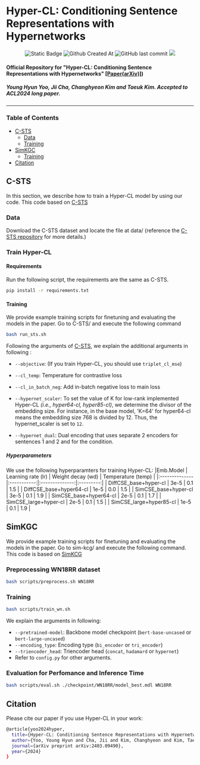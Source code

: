 # Hyper-CL: Conditioning Sentence Representations with Hypernetworks

<div align=center>
  <img alt="Static Badge" src="https://img.shields.io/badge/HyperCL-1.0-blue">
  <img alt="Github Created At" src="https://img.shields.io/github/created-at/HYU-NLP/Hyper-CL">
  <img alt="GitHub last commit" src="https://img.shields.io/github/last-commit/HYU-NLP/Hyper-CL">
  <a href="https://arxiv.org/abs/2403.09490">
      <img class="img-concert" src="https://img.shields.io/badge/arXiv-2403.09490-B21A1B"/>
  </a>
  <br>
</div>

#### Official Repository for "Hyper-CL: Conditioning Sentence Representations with Hypernetworks" [[Paper(arXiv)]](https://arxiv.org/abs/2403.09490))

##### Young Hyun Yoo, Jii Cha, Changhyeon Kim and Taeuk Kim. _Accepted to ACL2024 long paper_.

---

### Table of Contents

- [C-STS](#c-sts)
  - [Data](#data)
  - [Training](#train_csts)
- [SimKGC](#SimKGC)
  - [Training](#train_simkgc)
- [Citation](#citation)

## C-STS <a name="c-sts"></a>

In this section, we describe how to train a Hyper-CL model by using our code. This code based on [C-STS](https://github.com/princeton-nlp/c-sts/tree/main)

### Data <a name="data"></a>

Download the C-STS dataset and locate the file at data/ (reference the [C-STS repository](https://github.com/princeton-nlp/c-sts/tree/main) for more details.)

### Train Hyper-CL <a name="train_csts"></a>

#### Requirements

Run the following script, the requirements are the same as C-STS.

```bash
pip install -r requirements.txt
```

#### Training

We provide example training scripts for finetuning and evaluating the models in the paper. Go to C-STS/ and execute the following command

```bash
bash run_sts.sh
```

Following the arguments of [C-STS](https://github.com/princeton-nlp/c-sts/tree/main), we explain the additional arguments in following :

- `--objective`: (If you train Hyper-CL, you should use `triplet_cl_mse`)
- `--cl_temp`: Temperature for contrastive loss
- `--cl_in_batch_neg`: Add in-batch negative loss to main loss
- `--hypernet_scaler`: To set the value of K for low-rank implemented Hyper-CL _(i.e., hyper64-cl, hyper85-cl)_, we determine the divisor of the embedding size. For instance, in the base model, 'K=64' for hyper64-cl means the embedding size 768 is divided by 12. Thus, the hypernet_scaler is set to `12`.

- `--hypernet_dual`: Dual encoding that uses separate 2 encoders for sentences 1 and 2 and for the condition.

##### Hyperparameters

We use the following hyperparamters for training Hyper-CL:
|Emb.Model | Learning rate (lr) | Weight decay (wd) | Temperature (temp) |
|:--------------|:-----------:|:--------------:|:---------:|
| DiffCSE_base+hyper-cl | 3e-5 | 0.1 | 1.5 |
| DiffCSE_base+hyper64-cl | 1e-5 | 0.0 | 1.5 |
| SimCSE_base+hyper-cl | 3e-5 | 0.1 | 1.9 |
| SimCSE_base+hyper64-cl | 2e-5 | 0.1 | 1.7 |
| SimCSE_large+hyper-cl | 2e-5 | 0.1 | 1.5 |
| SimCSE_large+hyper85-cl | 1e-5 | 0.1 | 1.9 |

## SimKGC <a name="SimKGC"></a>
We provide example training scripts for finetuning and evaluating the models in the paper. Go to sim-kcg/ and execute the following command.
This code is based on [SimKCG](https://github.com/intfloat/SimKGC)

### Preprocessing WN18RR dataset

```bash
bash scripts/preprocess.sh WN18RR
```

### Training <a name="train_simkgc"></a>

```bash
bash scripts/train_wn.sh
```

We explain the arguments in following:

- `--pretrained-model`: Backbone model checkpoint (`bert-base-uncased` or `bert-large-uncased`)
- `--encoding_type`: Encoding type (`bi_encoder` or `tri_encoder`)
- `--triencoder_head`: Triencoder head (`concat`, `hadamard` or `hypernet`)
- Refer to `config.py` for other arguments.

### Evaluation for Perfomance and Inference Time

```bash
bash scripts/eval.sh ./checkpoint/WN18RR/model_best.mdl WN18RR
```

## Citation

Please cite our paper if you use Hyper-CL in your work:

```bash
@article{yoo2024hyper,
  title={Hyper-CL: Conditioning Sentence Representations with Hypernetworks},
  author={Yoo, Young Hyun and Cha, Jii and Kim, Changhyeon and Kim, Taeuk},
  journal={arXiv preprint arXiv:2403.09490},
  year={2024}
}
```
